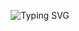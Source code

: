 
<p align="center">
  <img src="https://readme-typing-svg.herokuapp.com/?font=Righto&size=35&center=true&vCenter=true&width=500&height=70&duration=4000&lines=Hi+There!+👋;+I'm+Tuxtoshov+Sardor!;+I'm+Front-End+Developer!;+ttokhtoshovdev+eng+zo'ri!+🤎" alt="Typing SVG" />
</p>
